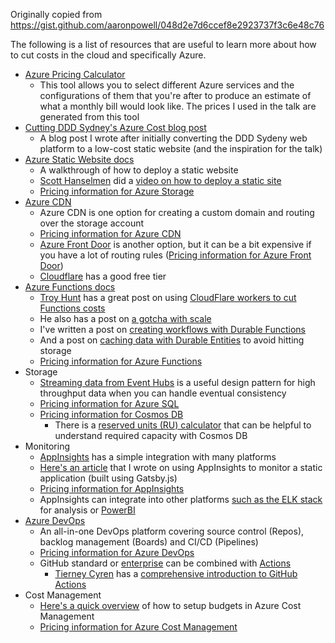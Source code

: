 Originally copied from https://gist.github.com/aaronpowell/048d2e7d6ccef8e2923737f3c6e48c76

The following is a list of resources that are useful to learn more about how to cut costs in the cloud and specifically Azure.

* [Azure Pricing Calculator](https://azure.microsoft.com/pricing/calculator?WT.mc_id=ndcsydney-event-aapowell)
  * This tool allows you to select different Azure services and the configurations of them that you're after to produce an estimate of what a monthly bill would look like. The prices I used in the talk are generated from this tool
* [Cutting DDD Sydney's Azure Cost blog post](https://www.aaron-powell.com/posts/2018-06-21-cutting-azure-costs/)
  * A blog post I wrote after initially converting the DDD Sydeny web platform to a low-cost static website (and the inspiration for the talk)
* [Azure Static Website docs](https://docs.microsoft.com/azure/storage/blobs/storage-blob-static-website?WT.mc_id=ndcsydney-event-aapowell)
  * A walkthrough of how to deploy a static website
  * [Scott Hanselmen](https://twitter.com/shanselman) did a [video on how to deploy a static site](https://www.youtube.com/watch?v=G_gDYlRBAZw)
  * [Pricing information for Azure Storage](https://azure.microsoft.com/pricing/details/storage/?WT.mc_id=ndcsydney-event-aapowell)
* [Azure CDN](https://docs.microsoft.com/azure/storage/blobs/storage-https-custom-domain-cdn?WT.mc_id=ndcsydney-event-aapowell)
  * Azure CDN is one option for creating a custom domain and routing over the storage account
  * [Pricing information for Azure CDN](https://azure.microsoft.com/en-us/pricing/details/cdn/?WT.mc_id=ndcsydney-event-aapowell)
  * [Azure Front Door](https://docs.microsoft.com/azure/frontdoor/?WT.mc_id=ndcsydney-event-aapowell) is another option, but it can be a bit expensive if you have a lot of routing rules ([Pricing information for Azure Front Door](https://azure.microsoft.com/pricing/details/frontdoor/?WT.mc_id=ndcsydney-event-aapowell))
  * [Cloudflare](https://www.cloudflare.com/) has a good free tier
* [Azure Functions docs](https://docs.microsoft.com/azure/azure-functions/?WT.mc_id=ndcsydney-event-aapowell)
  * [Troy Hunt](https://www.troyhunt.com) has a great post on using [CloudFlare workers to cut Functions costs](https://www.troyhunt.com/serverless-to-the-max-doing-big-things-for-small-dollars-with-cloudflare-workers-and-azure-functions/)
  * He also has a post on [a gotcha with scale](https://www.troyhunt.com/breaking-azure-functions-with-too-many-connections/)
  * I've written a post on [creating workflows with Durable Functions](https://www.aaron-powell.com/posts/2019-05-08-event-based-workflows-with-durable-functions/)
  * And a post on [caching data with Durable Entities](https://www.aaron-powell.com/posts/2019-09-27-using-durable-entities-and-orchestrators-to-create-an-api-cache/) to avoid hitting storage
  * [Pricing information for Azure Functions](https://azure.microsoft.com/pricing/details/functions/?WT.mc_id=ndcsydney-event-aapowell)
* Storage
  * [Streaming data from Event Hubs](https://docs.microsoft.com/azure/event-hubs/event-hubs-capture-overview?WT.mc_id=ndcsydney-event-aapowell) is a useful design pattern for high throughput data when you can handle eventual consistency
  * [Pricing information for Azure SQL](https://azure.microsoft.com/pricing/details/sql-database/managed/?WT.mc_id=ndcsydney-event-aapowell)
  * [Pricing information for Cosmos DB](https://azure.microsoft.com/pricing/details/cosmos-db/?WT.mc_id=ndcsydney-event-aapowell)
    * There is a [reserved units (RU) calculator](https://cosmos.azure.com/capacitycalculator/) that can be helpful to understand required capacity with Cosmos DB
* Monitoring
  * [AppInsights](https://docs.microsoft.com/azure/azure-monitor/app/app-insights-overview?WT.mc_id=ndcsydney-event-aapowell) has a simple integration with many platforms
  * [Here's an article](https://aka.ms/appinsights/react) that I wrote on using AppInsights to monitor a static application (built using Gatsby.js)
  * [Pricing information for AppInsights](https://azure.microsoft.com/pricing/details/monitor/?WT.mc_id=ndcsydney-event-aapowell)
  * AppInsights can integrate into other platforms [such as the ELK stack](https://blogs.msdn.microsoft.com/mattev/2015/02/12/analyzing-your-app-insights-data-with-the-elk-stack/?WT.mc_id=ndcsydney-event-aapowell) for analysis or [PowerBI](https://docs.microsoft.com/power-bi/service-connect-to-application-insights?WT.mc_id=ndcsydney-event-aapowell)
* [Azure DevOps](https://azure.microsoft.com/services/devops?WT.mc_id=ndcsydney-event-aapowell)
  * An all-in-one DevOps platform covering source control (Repos), backlog management (Boards) and CI/CD (Pipelines)
  * [Pricing information for Azure DevOps](https://azure.microsoft.com/pricing/details/devops/azure-devops-services/?WT.mc_id=ndcsydney-event-aapowell)
  * GitHub standard or [enterprise](https://github.com/enterprise) can be combined with [Actions](https://github.com/features/actions)
    * [Tierney Cyren](https://twitter.com/bitandbang) has a [comprehensive introduction to GitHub Actions](https://dev.to/bnb/an-unintentionally-comprehensive-introduction-to-github-actions-ci-blm)
* Cost Management
  * [Here's a quick overview](https://www.youtube.com/watch?v=ExIVG_Gr45A) of how to setup budgets in Azure Cost Management
  * [Pricing information for Azure Cost Management](https://azure.microsoft.com/en-us/pricing/details/cost-management/?WT.mc_id=ndcsydney-event-aapowell)
